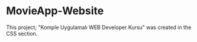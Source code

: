 # MovieApp-Website
This project; "Komple Uygulamalı WEB Developer Kursu" was created in the CSS section.
